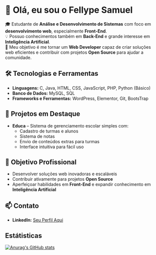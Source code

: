# 👋 Olá, eu sou o Fellype Samuel

🎓 Estudante de **Análise e Desenvolvimento de Sistemas** com foco em **desenvolvimento web**, especialmente **Front-End**.  
💡 Possuo conhecimentos também em **Back-End** e grande interesse em **Inteligência Artificial**.  
🚀 Meu objetivo é me tornar um **Web Developer** capaz de criar soluções web eficientes e contribuir com projetos **Open Source** para ajudar a comunidade.

## 🛠 Tecnologias e Ferramentas
- **Linguagens:** C, Java, HTML, CSS, JavaScript, PHP, Python (Básico)
- **Banco de Dados:** MySQL, SQL
- **Frameworks e Ferramentas:** WordPress, Elementor, Git, BootsTrap

## 📌 Projetos em Destaque
- **Educa** – Sistema de gerenciamento escolar simples com:
  - Cadastro de turmas e alunos
  - Sistema de notas
  - Envio de conteúdos extras para turmas
  - Interface intuitiva para fácil uso

## 🎯 Objetivo Profissional
- Desenvolver soluções web inovadoras e escaláveis
- Contribuir ativamente para projetos **Open Source**
- Aperfeiçoar habilidades em **Front-End** e expandir conhecimento em **Inteligência Artificial**

## 📫 Contato
- **LinkedIn:** [Seu Perfil Aqui](https://www.linkedin.com/in/fellype-samuel)

## Estátisticas
[![Anurag's GitHub stats](https://github-readme-stats.vercel.app/api?username=FellypeMelo&theme=dark&show_icons=true)](https://github.com/anuraghazra/github-readme-stats)

